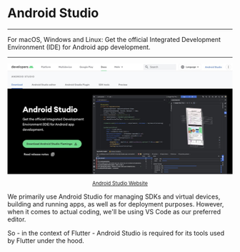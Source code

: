# Android Studio

---

For macOS, Windows and Linux: Get the official Integrated Development Environment (IDE) for Android app development.

---

<figure style="margin:0;">
<a href="https://flutter.dev" target="_blank">
<img src="../../assets/android_studio_website.jpg" alt=""><figcaption style="font-size: 0.8em;text-align:center;"><p>Android Studio Website </p></figcaption>
</a>
</figure>

We primarily use Android Studio for managing SDKs and virtual devices, building and running apps, as well as for deployment purposes. However, when it comes to actual coding, we'll be using VS Code as our preferred editor.

So - in the context of Flutter - Android Studio is required for its tools used by Flutter under the hood.
